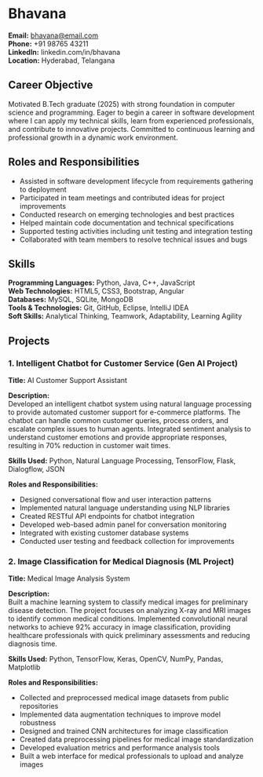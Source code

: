 # Bhavana
**Email:** bhavana@email.com  
**Phone:** +91 98765 43211  
**LinkedIn:** linkedin.com/in/bhavana  
**Location:** Hyderabad, Telangana  

## Career Objective
Motivated B.Tech graduate (2025) with strong foundation in computer science and programming. Eager to begin a career in software development where I can apply my technical skills, learn from experienced professionals, and contribute to innovative projects. Committed to continuous learning and professional growth in a dynamic work environment.

## Roles and Responsibilities
- Assisted in software development lifecycle from requirements gathering to deployment
- Participated in team meetings and contributed ideas for project improvements
- Conducted research on emerging technologies and best practices
- Helped maintain code documentation and technical specifications
- Supported testing activities including unit testing and integration testing
- Collaborated with team members to resolve technical issues and bugs

## Skills
**Programming Languages:** Python, Java, C++, JavaScript  
**Web Technologies:** HTML5, CSS3, Bootstrap, Angular  
**Databases:** MySQL, SQLite, MongoDB  
**Tools & Technologies:** Git, GitHub, Eclipse, IntelliJ IDEA  
**Soft Skills:** Analytical Thinking, Teamwork, Adaptability, Learning Agility  

## Projects

### 1. Intelligent Chatbot for Customer Service (Gen AI Project)
**Title:** AI Customer Support Assistant

**Description:**  
Developed an intelligent chatbot system using natural language processing to provide automated customer support for e-commerce platforms. The chatbot can handle common customer queries, process orders, and escalate complex issues to human agents. Integrated sentiment analysis to understand customer emotions and provide appropriate responses, resulting in 70% reduction in customer wait times.

**Skills Used:** Python, Natural Language Processing, TensorFlow, Flask, Dialogflow, JSON

**Roles and Responsibilities:**
- Designed conversational flow and user interaction patterns
- Implemented natural language understanding using NLP libraries
- Created RESTful API endpoints for chatbot integration
- Developed web-based admin panel for conversation monitoring
- Integrated with existing customer database systems
- Conducted user testing and feedback collection for improvements

### 2. Image Classification for Medical Diagnosis (ML Project)
**Title:** Medical Image Analysis System

**Description:**  
Built a machine learning system to classify medical images for preliminary disease detection. The project focuses on analyzing X-ray and MRI images to identify common medical conditions. Implemented convolutional neural networks to achieve 92% accuracy in image classification, providing healthcare professionals with quick preliminary assessments and reducing diagnosis time.

**Skills Used:** Python, TensorFlow, Keras, OpenCV, NumPy, Pandas, Matplotlib

**Roles and Responsibilities:**
- Collected and preprocessed medical image datasets from public repositories
- Implemented data augmentation techniques to improve model robustness
- Designed and trained CNN architectures for image classification
- Created data preprocessing pipelines for medical image standardization
- Developed evaluation metrics and performance analysis tools
- Built a web interface for medical professionals to upload and analyze images

